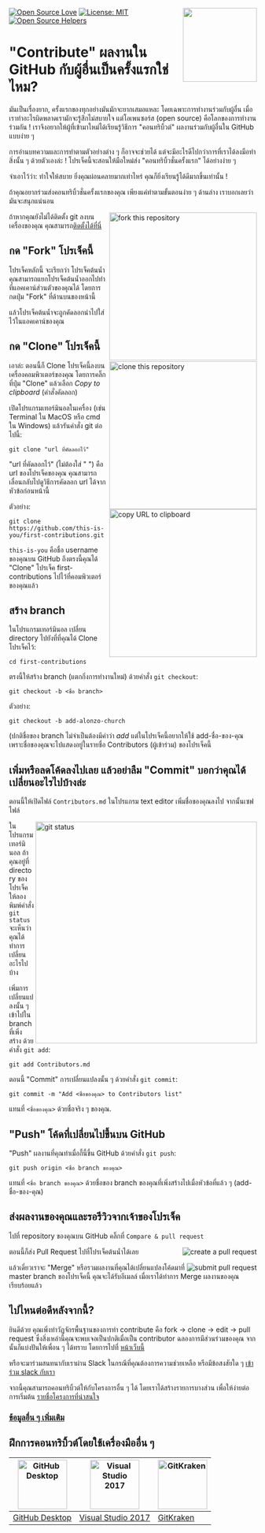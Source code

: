 [![Open Source Love](https://badges.frapsoft.com/os/v1/open-source.svg?v=103)](https://github.com/ellerbrock/open-source-badges/)
[<img align="right" width="150" src="https://firstcontributions.github.io/assets/Readme/join-slack-team.png">](https://join.slack.com/t/firstcontributors/shared_invite/zt-vchl8cde-S0KstI_jyCcGEEj7rSTQiA)
[![License: MIT](https://img.shields.io/badge/License-MIT-green.svg)](https://opensource.org/licenses/MIT)
[![Open Source Helpers](https://www.codetriage.com/roshanjossey/first-contributions/badges/users.svg)](https://www.codetriage.com/roshanjossey/first-contributions)

# "Contribute" ผลงานใน GitHub กับผู้อื่นเป็นครั้งแรกใช่ไหม?

มันเป็นเรื่องยาก, ครั้งแรกของทุกอย่างมันมักจะยากเสมอแหละ โดยเฉพาะการทำงานร่วมกับผู้อื่น เมื่อเราทำอะไรผิดพลาดเรามักจะรู้สึกไม่สบายใจ แต่โอเพนซอร์ส (open source) คือโลกของการทำงานร่วมกัน ! เราจึงอยากให้ผู้ที่เข้ามาใหม่ได้เรียนรู้วิธีการ "คอนทริบิ้วต์" ผลงานร่วมกับผู้อื่นใน GitHub แบบง่าย ๆ

การอ่านบทความและการทำตามตัวอย่างต่าง ๆ ก็อาจจะช่วยได้  แต่จะมีอะไรดีไปกว่าการที่เราได้ลงมือทำสิ่งนั้น ๆ ด้วยตัวเองล่ะ ! โปรเจ็คนี้จะสอนให้มือใหม่ส่ง "คอนทริบิ้วชั่นครั้งแรก" ได้อย่างง่าย ๆ

จำเอาไว้ว่า: ทำใจให้สบาย ยิ่งคุณผ่อนคลายมากเท่าไหร่ คุณก็ยิ่งเรียนรู้ได้ดีมากขึ้นเท่านั้น !

ถ้าคุณอยากร่วมส่งคอนทริบิ้วชั่นครั้งแรกของคุณ เพียงแค่ทำตามขั้นตอนง่าย ๆ ด้านล่าง เราบอกเลยว่า มันจะสนุกแน่นอน

<img align="right" width="300" src="https://firstcontributions.github.io/assets/Readme/fork.png" alt="fork this repository" />

ถ้าหากคุณยังไม่ได้ติดตั้ง git ลงบนเครื่องของคุณ คุณสามารถ[ติดตั้งได้ที่นี่]( https://help.github.com/articles/set-up-git/ )

## กด "Fork" โปรเจ็คนี้

โปรเจ็คหลักนี้ จะเรียกว่า โปรเจ็คต้นน้ำ คุณสามารถแยกโปรเจ็คต้นน้ำออกไปทำที่แอคเคาน์ส่วนตัวของคุณได้ โดยการกดปุ่ม "Fork" ที่ด้านบนของหน้านี้

แล้วโปรเจ็คต้นน้ำจะถูกคัดลอกนำไปใส่ไว้ในแอคเคาน์ของคุณ

## กด "Clone" โปรเจ็คนี้

<img align="right" width="300" src="https://firstcontributions.github.io/assets/Readme/clone.png" alt="clone this repository" />

เอาล่ะ ตอนนี้ก็ Clone โปรเจ็คนี้ลงบนเครื่องคอมพิวเตอร์ของคุณ โดยการคลิ๊กที่ปุ่ม "Clone" แล้วเลือก *Copy to clipboard* (คำสั่งคัดลอก)

เปิดโปรแกรมเทอร์มินอลในเครื่อง (เช่น Terminal ใน MacOS หรือ cmd ใน Windows) แล้วรันคำสั่ง git ต่อไปนี้:

```
git clone "url ที่คัดลอกไว้"
```
"url ที่คัดลอกไว้" (ไม่ต้องใส่ " ") คือ url ของโปรเจ็คของคุณ คุณสามารถเลื่อนกลับไปดูวิธีการคัดลอก url ได้จากหัวข้อก่อนหน้านี้

<img align="right" width="300" src="https://firstcontributions.github.io/assets/Readme/copy-to-clipboard.png" alt="copy URL to clipboard" />

ตัวอย่าง:
```
git clone https://github.com/this-is-you/first-contributions.git
```
`this-is-you` คือชื่อ username ของคุณบน GitHub ถึงตรงนี้คุณได้ "Clone" โปรเจ็ค first-contributions ไปไว้ที่คอมพิวเตอร์ของคุณแล้ว

## สร้าง branch

ในโปรแกรมเทอร์มินอล เปลี่ยน directory ไปยังที่ที่คุณได้ Clone โปรเจ็คไว้:

```
cd first-contributions
```
ตรงนี้ให้สร้าง branch (แตกกิ่งการทำงานใหม่) ด้วยคำสั่ง `git checkout`:
```
git checkout -b <ชื่อ branch>
```

ตัวอย่าง:
```
git checkout -b add-alonzo-church
```
(ปกติชื่อของ branch ไม่จำเป็นต้องมีคำว่า *add* แต่ในโปรเจ็คนี้อยากให้ใช้ add-ชื่อ-ของ-คุณ เพราะชื่อของคุณจะไปแสดงอยู่ในรายชื่อ Contributors (ผู้เข้าร่วม) ของโปรเจ็คนี้

## เพิ่มหรือลดโค้ดลงไปเลย แล้วอย่าลืม "Commit" บอกว่าคุณได้เปลี่ยนอะไรไปบ้างล่ะ

ตอนนี้ให้เปิดไฟล์ `Contributors.md` ในโปรแกรม text editor เพิ่มชื่อของคุณลงไป จากนั้นเซฟไฟล์

<img align="right" width="450" src="https://firstcontributions.github.io/assets/Readme/git-status.png" alt="git status" />

ในโปรแกรมเทอร์มินอล ถ้าคุณอยู่ที่ directory ของโปรเจ็ค ให้ลองพิมพ์คำสั่ง `git status` จะเห็นว่าคุณได้ทำการเปลี่ยนอะไรไปบ้าง

เพิ่มการเปลี่ยนแปลงนั้น ๆ เข้าไปใน branch ที่เพิ่งสร้าง ด้วยคำสั่ง `git add`:
```
git add Contributors.md
```

ตอนนี้ "Commit" การเปลี่ยนแปลงนั้น ๆ ด้วยคำสั่ง `git commit`:
```
git commit -m "Add <ชื่อของคุณ> to Contributors list"
```
แทนที่ `<ชื่อของคุณ>` ด้วยชื่อจริง ๆ ของคุณ.

## "Push" โค้ดที่เปลี่ยนไปขึ้นบน GitHub

"Push" ผลงานที่คุณทำเมื่อกี้นี้ขึ้น GitHub ด้วยคำสั่ง `git push`:
```
git push origin <ชื่อ branch ของคุณ>
```
แทนที่ `<ชื่อ branch ของคุณ>` ด้วยชื่อของ branch ของคุณที่เพิ่งสร้างไปเมื่อหัวข้อที่แล้ว ๆ (add-ชื่อ-ของ-คุณ)

## ส่งผลงานของคุณและรอรีวิวจากเจ้าของโปรเจ็ค

ไปที่ repository ของคุณบน GitHub คลิ๊กที่ `Compare & pull request`

<img style="float: right;" src="https://firstcontributions.github.io/assets/Readme/compare-and-pull.png" alt="create a pull request" />

ตอนนี้ก็ส่ง Pull Request ไปที่โปรเจ็คต้นน้ำได้เลย

<img style="float: right;" src="https://firstcontributions.github.io/assets/Readme/submit-pull-request.png" alt="submit pull request" />

แล้วเดี๋ยวเราจะ "Merge" หรือรวมผลงานที่คุณได้เปลี่ยนแปลงโค้ดมาที่ master branch ของโปรเจ็คนี้ คุณจะได้รับอีเมลล์ เมื่อเราได้ทำการ Merge ผลงานของคุณเรียบร้อยแล้ว

## ไปไหนต่อดีหลังจากนี้?
ยินดีด้วย คุณเพิ่งทำวัฏจักรพื้นฐานของการทำ contribute คือ fork -> clone -> edit -> pull request ซึ่งสิ่งเหล่านี้คุณจะพบเจอเป็นปกติเมื่อเป็น contributor
ฉลองการมีส่วนร่วมของคุณ จากนั้นก็แบ่งปันให้เพื่อน ๆ ได้ทราบ โดยการไปที่ [หน้าเว็บนี้](https://roshanjossey.github.io/first-contributions/#social-share)

หรือจะมาร่วมสนทนากับเราผ่าน Slack ในกรณีที่คุณต้องการความช่วยเหลือ หรือมีข้อสงสัยใด ๆ [เข้าร่วม slack กับเรา](https://join.slack.com/t/firstcontributors/shared_invite/enQtMzE1MTYwNzI3ODQ0LTZiMDA2OGI2NTYyNjM1MTFiNTc4YTRhZTg4OWZjMzA0ZWZmY2UxYzVkMzI1ZmVmOWI4ODdkZWQwNTM2NDVmNjY)

จากนี้คุณสามารถคอนทริบิ้วต์ให้กับโครงการอื่น ๆ ได้ โดยเราได้สร้างรายการบางส่วน เพื่อให้ง่ายต่อการเริ่มต้น [รายชื่อโครงการที่น่าสนใจ](https://roshanjossey.github.io/first-contributions/#project-list)

### [ข้อมูลอื่น ๆ เพิ่มเติม](../additional-material/git_workflow_scenarios/additional-material.md)

## ฝึกการคอนทริบิ้วต์โดยใช้เครื่องมืออื่น ๆ

|<a href="../github-desktop-tutorial.md"><img alt="GitHub Desktop" src="https://desktop.github.com/images/desktop-icon.svg" width="100"></a>|<a href="../github-windows-vs2017-tutorial.md"><img alt="Visual Studio 2017" src="https://upload.wikimedia.org/wikipedia/commons/c/cd/Visual_Studio_2017_Logo.svg" width="100"></a>|<a href="../gitkraken-tutorial.md"><img alt="GitKraken" src="https://firstcontributions.github.io/assets/Readme/gk-icon.png" width="100"></a>|
|---|---|---|
|[GitHub Desktop](../github-desktop-tutorial.md)|[Visual Studio 2017](../github-windows-vs2017-tutorial.md)|[GitKraken](../gitkraken-tutorial.md)|

